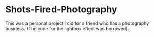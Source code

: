 # Shots-Fired-Photography
This was a personal project I did for a friend who has a photography business. (The code for the lightbox effect was borrowed).
